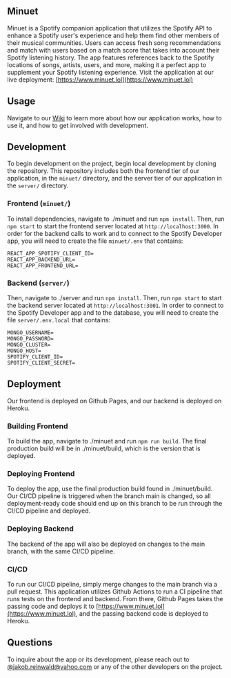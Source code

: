 ## Minuet
Minuet is a Spotify companion application that utilizes the Spotify API to enhance a Spotify user's experience and help them find other members of their musical communities. Users can access fresh song recommendations and match with users based on a match score that takes into account their Spotify listening history. The app features references back to the Spotify locations of songs, artists, users, and more, making it a perfect app to supplement your Spotify listening experience. Visit the application at our live deployment: [https://www.minuet.lol](https://www.minuet.lol)


## Usage

Navigate to our [Wiki](https://github.com/jakobreinwald/cs-130-project/wiki) to learn more about how our application works, how to use it, and how to get involved with development. 


## Development

To begin development on the project, begin local development by cloning the repository. This repository includes both the frontend tier of our application, in the ```minuet/``` directory, and the server tier of our application in the ```server/``` directory.

### Frontend (```minuet/```)

To install dependencies, navigate to ./minuet and run `npm install`.  Then, run ```npm start``` to start the frontend server located at ```http://localhost:3000```. In order for the backend calls to work and to connect to the Spotify Developer app, you will need to create the file ```minuet/.env``` that contains:
```
REACT_APP_SPOTIFY_CLIENT_ID=
REACT_APP_BACKEND_URL=
REACT_APP_FRONTEND_URL=
```


### Backend (```server/```)

Then, navigate to ./server and run `npm install`.  Then, run ```npm start``` to start the backend server located at ```http://localhost:3001```. In order to connect to the Spotify Developer app and to the database, you will need to create the file ```server/.env.local``` that contains:
```
MONGO_USERNAME=
MONGO_PASSWORD=
MONGO_CLUSTER=
MONGO_HOST=
SPOTIFY_CLIENT_ID=
SPOTIFY_CLIENT_SECRET=
```

## Deployment

Our frontend is deployed on Github Pages, and our backend is deployed on Heroku. 

### Building Frontend

To build the app, navigate to ./minuet and run `npm run build`. The final production build will be in ./minuet/build, which is the version that is deployed. 

### Deploying Frontend

To deploy the app, use the final production build found in ./minuet/build. Our CI/CD pipeline is triggered when the branch main is changed, so all deployment-ready code should end up on this branch to be run through the CI/CD pipeline and deployed. 

### Deploying Backend 

The backend of the app will also be deployed on changes to the main branch, with the same CI/CD pipeline. 

### CI/CD

To run our CI/CD pipeline, simply merge changes to the main branch via a pull request. This application utilizes Github Actions to run a CI pipeline that runs tests on the frontend and backend. From there, Github Pages takes the passing code and deploys it to [https://www.minuet.lol](https://www.minuet.lol), and the passing backend code is deployed to Heroku. 

## Questions

To inquire about the app or its development, please reach out to [@jakob.reinwald@yahoo.com](@jakob.reinwald@yahoo.com) or any of the other developers on the project. 
